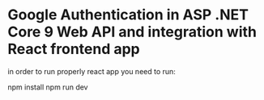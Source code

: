 # Google Authentication in ASP .NET Core 9 Web API and integration with React frontend app

in order to run properly react app you need to run:

npm install
npm run dev
